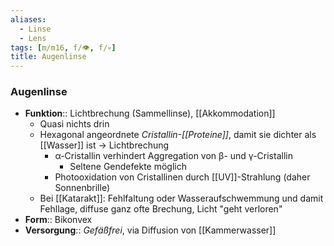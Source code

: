 ```yaml
---
aliases:
  - Linse
  - Lens
tags: [m/m16, f/👁️, f/💀]
title: Augenlinse
---
```

### Augenlinse
- **Funktion**:: Lichtbrechung (Sammellinse), [[Akkommodation]]
	- Quasi nichts drin
	- Hexagonal angeordnete *Cristallin-[[Proteine]]*, damit sie dichter als [[Wasser]] ist → Lichtbrechung
		- α-Cristallin verhindert Aggregation von β- und γ-Cristallin
			- Seltene Gendefekte möglich
		- Photooxidation von Cristallinen durch [[UV]]-Strahlung (daher Sonnenbrille)
	- Bei [[Katarakt]]: Fehlfaltung oder Wasseraufschwemmung und damit Fehllage, diffuse ganz ofte Brechung, Licht "geht verloren"
- **Form**:: Bikonvex
- **Versorgung**:: *Gefäßfrei*, via Diffusion von [[Kammerwasser]]